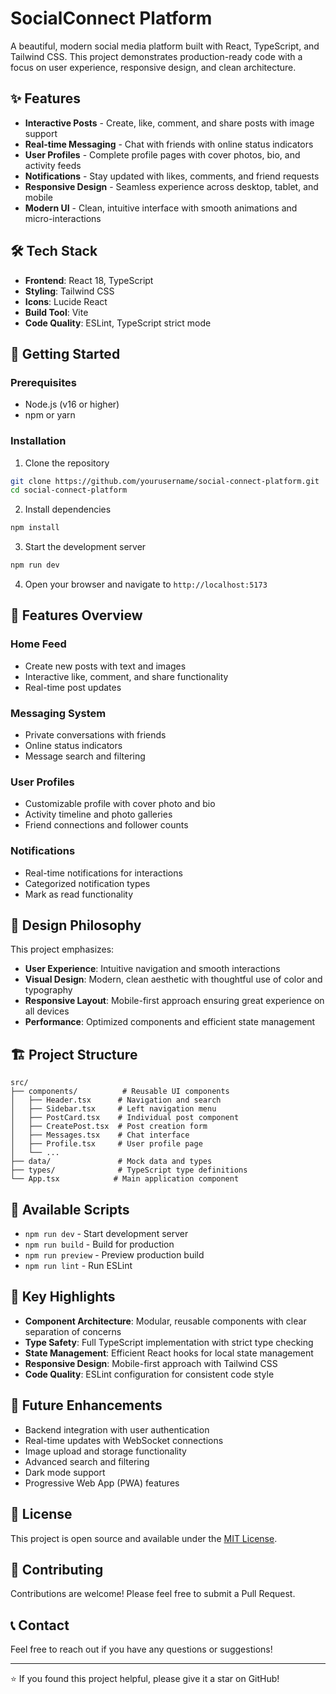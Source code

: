 # SocialConnect Platform

A beautiful, modern social media platform built with React, TypeScript, and Tailwind CSS. This project demonstrates production-ready code with a focus on user experience, responsive design, and clean architecture.

## ✨ Features

- **Interactive Posts** - Create, like, comment, and share posts with image support
- **Real-time Messaging** - Chat with friends with online status indicators
- **User Profiles** - Complete profile pages with cover photos, bio, and activity feeds
- **Notifications** - Stay updated with likes, comments, and friend requests
- **Responsive Design** - Seamless experience across desktop, tablet, and mobile
- **Modern UI** - Clean, intuitive interface with smooth animations and micro-interactions

## 🛠️ Tech Stack

- **Frontend**: React 18, TypeScript
- **Styling**: Tailwind CSS
- **Icons**: Lucide React
- **Build Tool**: Vite
- **Code Quality**: ESLint, TypeScript strict mode

## 🚀 Getting Started

### Prerequisites
- Node.js (v16 or higher)
- npm or yarn

### Installation

1. Clone the repository
```bash
git clone https://github.com/yourusername/social-connect-platform.git
cd social-connect-platform
```

2. Install dependencies
```bash
npm install
```

3. Start the development server
```bash
npm run dev
```

4. Open your browser and navigate to `http://localhost:5173`

## 📱 Features Overview

### Home Feed
- Create new posts with text and images
- Interactive like, comment, and share functionality
- Real-time post updates

### Messaging System
- Private conversations with friends
- Online status indicators
- Message search and filtering

### User Profiles
- Customizable profile with cover photo and bio
- Activity timeline and photo galleries
- Friend connections and follower counts

### Notifications
- Real-time notifications for interactions
- Categorized notification types
- Mark as read functionality

## 🎨 Design Philosophy

This project emphasizes:
- **User Experience**: Intuitive navigation and smooth interactions
- **Visual Design**: Modern, clean aesthetic with thoughtful use of color and typography
- **Responsive Layout**: Mobile-first approach ensuring great experience on all devices
- **Performance**: Optimized components and efficient state management

## 🏗️ Project Structure

```
src/
├── components/          # Reusable UI components
│   ├── Header.tsx      # Navigation and search
│   ├── Sidebar.tsx     # Left navigation menu
│   ├── PostCard.tsx    # Individual post component
│   ├── CreatePost.tsx  # Post creation form
│   ├── Messages.tsx    # Chat interface
│   ├── Profile.tsx     # User profile page
│   └── ...
├── data/               # Mock data and types
├── types/              # TypeScript type definitions
└── App.tsx            # Main application component
```

## 🔧 Available Scripts

- `npm run dev` - Start development server
- `npm run build` - Build for production
- `npm run preview` - Preview production build
- `npm run lint` - Run ESLint

## 🌟 Key Highlights

- **Component Architecture**: Modular, reusable components with clear separation of concerns
- **Type Safety**: Full TypeScript implementation with strict type checking
- **State Management**: Efficient React hooks for local state management
- **Responsive Design**: Mobile-first approach with Tailwind CSS
- **Code Quality**: ESLint configuration for consistent code style

## 🚧 Future Enhancements

- Backend integration with user authentication
- Real-time updates with WebSocket connections
- Image upload and storage functionality
- Advanced search and filtering
- Dark mode support
- Progressive Web App (PWA) features

## 📄 License

This project is open source and available under the [MIT License](LICENSE).

## 🤝 Contributing

Contributions are welcome! Please feel free to submit a Pull Request.

## 📞 Contact

Feel free to reach out if you have any questions or suggestions!

---

⭐ If you found this project helpful, please give it a star on GitHub!
